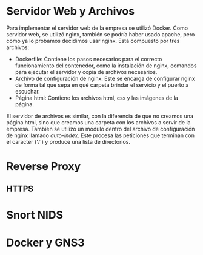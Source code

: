 Servidor Web y Archivos
=======================
Para implementar el servidor web de la empresa se utilizó Docker. Como servidor
web, se utilizó nginx, también se podría haber usado apache, pero como ya lo
probamos decidimos usar nginx.
Está compuesto por tres archivos:
- Dockerfile: Contiene los pasos necesarios para el correcto funcionamiento del
  contenedor, como la instalación de nginx, comandos para ejecutar el servidor y
  copia de archivos necesarios.
- Archivo de configuración de nginx: Este se encarga de configurar nginx de
  forma tal que sepa en qué carpeta brindar el servicio y el puerto a escuchar.
- Página html: Contiene los archivos html, css y las imágenes de la página.

El servidor de archivos es similar, con la diferencia de que no creamos una
página html, sino que creamos una carpeta con los archivos a servir de la
empresa. También se utilizó un módulo dentro del archivo de configuración de
nginx llamado _auto-index_. Este procesa las peticiones que terminan con el
caracter ('/') y produce una lista de directorios.

Reverse Proxy
==============

HTTPS
-----

Snort NIDS
==========

Docker y GNS3
=============

